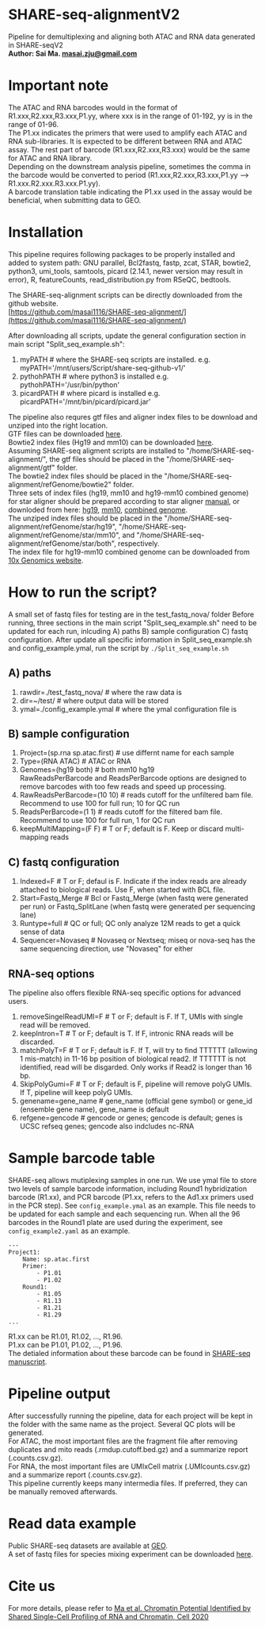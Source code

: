 <html>
  <head>
    <meta name="google-site-verification" content="FC8xEq44yQepn6GHyTtgwE8snz8H4lnnfgcJE16CIHY" />
  </head>
</html>

# SHARE-seq-alignmentV2
Pipeline for demultiplexing and aligning both ATAC and RNA data generated in SHARE-seqV2\
**Author: Sai Ma. masai.zju@gmail.com**

# Important note
The ATAC and RNA barcodes would in the format of R1.xxx,R2.xxx,R3.xxx,P1.yy, where xxx is in the range of 01-192, yy is in the range of 01-96.\
The P1.xx indicates the primers that were used to amplify each ATAC and RNA sub-libraries. It is expected to be different between RNA and ATAC assay. The rest part of barcode (R1.xxx,R2.xxx,R3.xxx) would be the same for ATAC and RNA library.\
Depending on the downstream analysis pipeline, sometimes the comma in the barcode would be converted to period (R1.xxx,R2.xxx,R3.xxx,P1.yy --> R1.xxx.R2.xxx.R3.xxx.P1.yy).\
A barcode translation table indicating the P1.xx used in the assay would be beneficial, when submitting data to GEO.

# Installation
This pipeline requires following packages to be properly installed and added to system path: GNU parallel, Bcl2fastq, fastp, zcat, STAR, bowtie2, python3, umi_tools, samtools, picard (2.14.1, newer version may result in error), R, featureCounts, read_distribution.py from RSeQC, bedtools. 

The SHARE-seq-alignment scripts can be directly downloaded from the github website.\
[https://github.com/masai1116/SHARE-seq-alignment/](https://github.com/masai1116/SHARE-seq-alignment/)

After downloading all scripts, update the general configuration section in main script "Split_seq_example.sh":
1) myPATH # where the SHARE-seq scripts are installed. e.g. myPATH='/mnt/users/Script/share-seq-github-v1/'
2) pythohPATH # where python3 is installed e.g. pythohPATH='/usr/bin/python' 
3) picardPATH # where picard is installed e.g. picardPATH='/mnt/bin/picard/picard.jar'

The pipeline also requres gtf files and aligner index files to be download and unziped into the right location.\
GTF files can be downloaded [here](https://drive.google.com/file/d/1HuGLf0vSHO58Ek5HibTRiwXWBn9fBMTz/view?usp=sharing).\
Bowtie2 index files (Hg19 and mm10) can be downloaded [here](https://drive.google.com/file/d/1bXIxznwirsZ6DZhqK1gw6ZKlj-UjFRhn/view?usp=sharing).\
Assuming SHARE-seq aligment scripts are installed to "/home/SHARE-seq-alignment/", the gtf files should be placed in the "/home/SHARE-seq-alignment/gtf" folder.\
The bowtie2 index files should be placed in the "/home/SHARE-seq-alignment/refGenome/bowtie2" folder.\
Three sets of index files (hg19, mm10 and hg19-mm10 combined genome) for star aligner should be prepared according to star aligner [manual](https://github.com/alexdobin/STAR), or downloded from here: [hg19](https://drive.google.com/file/d/1IXI4DP-mjh2qc-EQe1WnWJQOCVEI4KVX/view?usp=sharing), [mm10](https://drive.google.com/file/d/1n0UwzOeUbX7TIBOrcBbXjgH3i0UH-Ka5/view?usp=sharing), [combined genome](https://drive.google.com/file/d/15Z2YMUDiavYG0s9zLFAbbwqA0VhVNu-f/view?usp=sharing).\
The unziped index files should be placed in the "/home/SHARE-seq-alignment/refGenome/star/hg19", "/home/SHARE-seq-alignment/refGenome/star/mm10", and "/home/SHARE-seq-alignment/refGenome/star/both", respectively.\
The index file for hg19-mm10 combined genome can be downloaded from [10x Genomics website](https://support.10xgenomics.com/single-cell-gene-expression/software/downloads/latest).

# How to run the script?
A small set of fastq files for testing are in the test_fastq_nova/ folder
Before running, three sections in the main script "Split_seq_example.sh" need to be updated for each run, inlcuding 
A) paths B) sample configuration C) fastq configuration. After update all specific information in Split_seq_example.sh and config_example.ymal, run the script by ```./Split_seq_example.sh```
## A) paths
1) rawdir=./test_fastq_nova/ # where the raw data is
2) dir=~/test/ # where output data will be stored
3) ymal=./config_example.ymal # where the ymal configuration file is

## B) sample configuration
1) Project=(sp.rna sp.atac.first) # use differnt name for each sample 
2) Type=(RNA ATAC)  # ATAC or RNA
3) Genomes=(hg19 both) # both mm10 hg19 \
RawReadsPerBarcode and ReadsPerBarcode options are designed to remove barcodes with too few reads and speed up processing. 
4) RawReadsPerBarcode=(10 10) # reads cutoff for the unfiltered bam file. Recommend to use 100 for full run; 10 for QC run
5) ReadsPerBarcode=(1 1) # reads cutoff for the filtered bam file. Recommend to use 100 for full run, 1 for QC run
6) keepMultiMapping=(F F)  # T or F; default is F. Keep or discard multi-mapping reads

## C) fastq configuration
1) Indexed=F # T or F; defaul is F. Indicate if the index reads are already attached to biological reads. Use F, when started with BCL file.
2) Start=Fastq_Merge # Bcl or Fastq_Merge (when fastq were generated per run) or Fastq_SplitLane (when fastq were generated per sequencing lane)
3) Runtype=full # QC or full;  QC only analyze 12M reads to get a quick sense of data
4) Sequencer=Novaseq # Novaseq or Nextseq;  miseq or nova-seq has the same sequencing direction, use "Novaseq" for either

## RNA-seq options
The pipeline also offers flexible RNA-seq specific options for advanced users. 
1) removeSingelReadUMI=F # T or F; default is F. If T, UMIs with single read will be removed.
2) keepIntron=T # T or F; default is T. If F, intronic RNA reads will be discarded.
3) matchPolyT=F # T or F; default is F. If T, will try to find TTTTTT (allowing 1 mis-match) in 11-16 bp position of biological read2. If TTTTTT is not identified, read will be disgarded. Only works if Read2 is longer than 16 bp.
4) SkipPolyGumi=F # T or F; default is F, pipeline will remove polyG UMIs. If T, pipeline will keep polyG UMIs.
5) genename=gene_name # gene_name (official gene symbol) or gene_id (ensemble gene name), gene_name is default
6) refgene=gencode # gencode or genes; gencode is default; genes is UCSC refseq genes; gencode also indcludes nc-RNA

# Sample barcode table
SHARE-seq allows mutiplexing samples in one run. We use ymal file to store two levels of sample barcode information, including Round1 hybridization barcode (R1.xx), and PCR barcode (P1.xx, refers to the Ad1.xx primers used in the PCR step). See ```config_example.ymal``` as an example. This file needs to be updated for each sample and each sequencing run. When all the 96 barcodes in the Round1 plate are used during the experiment, see ```config_example2.yaml``` as an example.
```
---
Project1:
    Name: sp.atac.first
    Primer:
        - P1.01
        - P1.02
    Round1:
        - R1.05
        - R1.13
        - R1.21
        - R1.29
...
```        
R1.xx can be R1.01, R1.02, ..., R1.96.\
P1.xx can be P1.01, P1.02, ..., P1.96.\
The detialed information about these barcode can be found in [SHARE-seq manuscript](https://www.sciencedirect.com/science/article/pii/S0092867420312538).

# Pipeline output
After successfully running the pipeline, data for each project will be kept in the folder with the same name as the project. 
Several QC plots will be generated.\
For ATAC, the most important files are the fragment file after removing duplicates and mito reads (.rmdup.cutoff.bed.gz) and a summarize report (.counts.csv.gz).\
For RNA, the most important files are UMIxCell matrix (.UMIcounts.csv.gz) and a summarize report (.counts.csv.gz).\
This pipeline currently keeps many intermedia files. If preferred, they can be manually removed afterwards.

# Read data example
Public SHARE-seq datasets are available at [GEO](https://www.ncbi.nlm.nih.gov/geo/query/acc.cgi?acc=GSE140203).\
A set of fastq files for species mixing experiment can be downloaded [here](https://drive.google.com/drive/folders/19HdjJuWrpRJz8OeB6YNUMSojPyTMV7OP?usp=sharing).

# Cite us
For more details, please refer to [Ma et al. Chromatin Potential Identified by Shared Single-Cell Profiling of RNA and Chromatin, Cell 2020](https://www.sciencedirect.com/science/article/pii/S0092867420312538)
